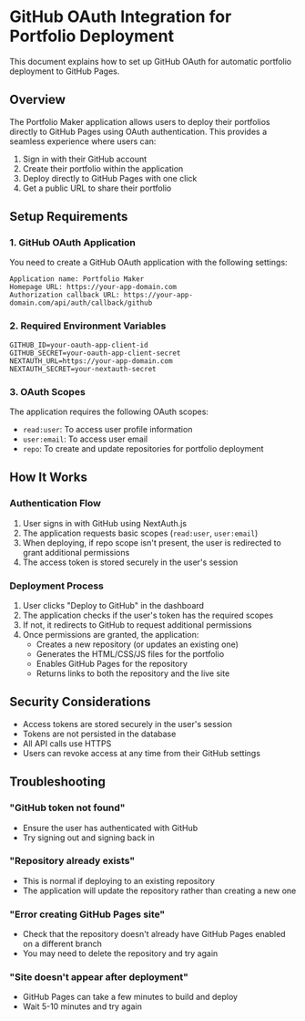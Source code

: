 # GitHub OAuth Integration for Portfolio Deployment

This document explains how to set up GitHub OAuth for automatic portfolio deployment to GitHub Pages.

## Overview

The Portfolio Maker application allows users to deploy their portfolios directly to GitHub Pages using OAuth authentication. This provides a seamless experience where users can:

1. Sign in with their GitHub account
2. Create their portfolio within the application
3. Deploy directly to GitHub Pages with one click
4. Get a public URL to share their portfolio

## Setup Requirements

### 1. GitHub OAuth Application

You need to create a GitHub OAuth application with the following settings:

```
Application name: Portfolio Maker
Homepage URL: https://your-app-domain.com
Authorization callback URL: https://your-app-domain.com/api/auth/callback/github
```

### 2. Required Environment Variables

```
GITHUB_ID=your-oauth-app-client-id
GITHUB_SECRET=your-oauth-app-client-secret
NEXTAUTH_URL=https://your-app-domain.com
NEXTAUTH_SECRET=your-nextauth-secret
```

### 3. OAuth Scopes

The application requires the following OAuth scopes:
- `read:user`: To access user profile information
- `user:email`: To access user email
- `repo`: To create and update repositories for portfolio deployment

## How It Works

### Authentication Flow

1. User signs in with GitHub using NextAuth.js
2. The application requests basic scopes (`read:user`, `user:email`)
3. When deploying, if repo scope isn't present, the user is redirected to grant additional permissions
4. The access token is stored securely in the user's session

### Deployment Process

1. User clicks "Deploy to GitHub" in the dashboard
2. The application checks if the user's token has the required scopes
3. If not, it redirects to GitHub to request additional permissions
4. Once permissions are granted, the application:
   - Creates a new repository (or updates an existing one)
   - Generates the HTML/CSS/JS files for the portfolio
   - Enables GitHub Pages for the repository
   - Returns links to both the repository and the live site

## Security Considerations

- Access tokens are stored securely in the user's session
- Tokens are not persisted in the database
- All API calls use HTTPS
- Users can revoke access at any time from their GitHub settings

## Troubleshooting

### "GitHub token not found"
- Ensure the user has authenticated with GitHub
- Try signing out and signing back in

### "Repository already exists"
- This is normal if deploying to an existing repository
- The application will update the repository rather than creating a new one

### "Error creating GitHub Pages site"
- Check that the repository doesn't already have GitHub Pages enabled on a different branch
- You may need to delete the repository and try again

### "Site doesn't appear after deployment"
- GitHub Pages can take a few minutes to build and deploy
- Wait 5-10 minutes and try again

